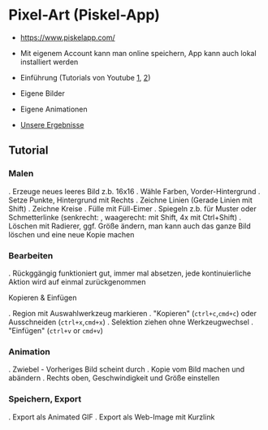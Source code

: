 # Pixel-Art (Piskel-App)

* https://www.piskelapp.com/
* Mit eigenem Account kann man online speichern, App kann auch lokal installiert werden

* Einführung (Tutorials von Youtube [1](https://www.youtube.com/watch?v=lJN2C7-dyxE), [2](https://youtu.be/YClG-LR0f_U?t=33s))

* Eigene Bilder
* Eigene Animationen
* [Unsere Ergebnisse](bilder)

## Tutorial

###  Malen

. Erzeuge neues leeres Bild z.b. 16x16
. Wähle Farben, Vorder-Hintergrund
. Setze Punkte, Hintergrund mit Rechts
. Zeichne Linien (Gerade Linien mit Shift)
. Zeichne Kreise
. Fülle mit Füll-Eimer
. Spiegeln z.b. für Muster oder Schmetterlinke (senkrecht: , waagerecht: mit Shift, 4x mit Ctrl+Shift)
. Löschen mit Radierer, ggf. Größe ändern, man kann auch das ganze Bild löschen und eine neue Kopie machen

### Bearbeiten

. Rückggängig funktioniert gut, immer mal absetzen, jede kontinuierliche Aktion wird auf einmal zurückgenommen

Kopieren & Einfügen

. Region mit Auswahlwerkzeug markieren
. "Kopieren" (`ctrl+c`,`cmd+c`) oder Ausschneiden (`ctrl+x`,`cmd+x`)
. Selektion ziehen ohne Werkzeugwechsel
. "Einfügen" (`ctrl+v` or `cmd+v`)


### Animation 

. Zwiebel - Vorheriges Bild scheint durch
. Kopie vom Bild machen und abändern
. Rechts oben, Geschwindigkeit und Größe einstellen

### Speichern, Export

. Export als Animated GIF
. Export als Web-Image mit Kurzlink
